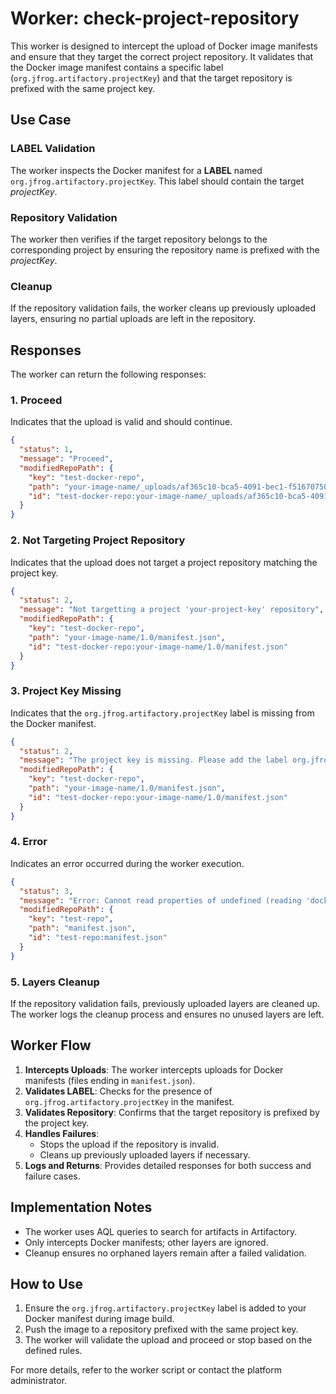 # Worker: check-project-repository

This worker is designed to intercept the upload of Docker image manifests and ensure that they target the correct project repository. It validates that the Docker image manifest contains a specific label (`org.jfrog.artifactory.projectKey`) and that the target repository is prefixed with the same project key.

## Use Case

### **LABEL Validation**
The worker inspects the Docker manifest for a **LABEL** named `org.jfrog.artifactory.projectKey`. This label should contain the target _projectKey_.

### **Repository Validation**
The worker then verifies if the target repository belongs to the corresponding project by ensuring the repository name is prefixed with the _projectKey_.

### **Cleanup**
If the repository validation fails, the worker cleans up previously uploaded layers, ensuring no partial uploads are left in the repository.

## Responses
The worker can return the following responses:

### **1. Proceed**
Indicates that the upload is valid and should continue.

```json
{
  "status": 1,
  "message": "Proceed",
  "modifiedRepoPath": {
    "key": "test-docker-repo",
    "path": "your-image-name/_uploads/af365c10-bca5-4091-bec1-f51670750f62.patch",
    "id": "test-docker-repo:your-image-name/_uploads/af365c10-bca5-4091-bec1-f51670750f62.patch"
  }
}
```

### **2. Not Targeting Project Repository**
Indicates that the upload does not target a project repository matching the project key.

```json
{
  "status": 2,
  "message": "Not targetting a project 'your-project-key' repository",
  "modifiedRepoPath": {
    "key": "test-docker-repo",
    "path": "your-image-name/1.0/manifest.json",
    "id": "test-docker-repo:your-image-name/1.0/manifest.json"
  }
}
```

### **3. Project Key Missing**
Indicates that the `org.jfrog.artifactory.projectKey` label is missing from the Docker manifest.

```json
{
  "status": 2,
  "message": "The project key is missing. Please add the label org.jfrog.artifactory.projectKey to the manifest.",
  "modifiedRepoPath": {
    "key": "test-docker-repo",
    "path": "your-image-name/1.0/manifest.json",
    "id": "test-docker-repo:your-image-name/1.0/manifest.json"
  }
}
```

### **4. Error**
Indicates an error occurred during the worker execution.

```json
{
  "status": 3,
  "message": "Error: Cannot read properties of undefined (reading 'docker.label.org.jfrog.artifactory.projectKey')",
  "modifiedRepoPath": {
    "key": "test-repo",
    "path": "manifest.json",
    "id": "test-repo:manifest.json"
  }
}
```

### **5. Layers Cleanup**
If the repository validation fails, previously uploaded layers are cleaned up. The worker logs the cleanup process and ensures no unused layers are left.

## Worker Flow
1. **Intercepts Uploads**: The worker intercepts uploads for Docker manifests (files ending in `manifest.json`).
2. **Validates LABEL**: Checks for the presence of `org.jfrog.artifactory.projectKey` in the manifest.
3. **Validates Repository**: Confirms that the target repository is prefixed by the project key.
4. **Handles Failures**:
   - Stops the upload if the repository is invalid.
   - Cleans up previously uploaded layers if necessary.
5. **Logs and Returns**: Provides detailed responses for both success and failure cases.

## Implementation Notes
- The worker uses AQL queries to search for artifacts in Artifactory.
- Only intercepts Docker manifests; other layers are ignored.
- Cleanup ensures no orphaned layers remain after a failed validation.

## How to Use
1. Ensure the `org.jfrog.artifactory.projectKey` label is added to your Docker manifest during image build.
2. Push the image to a repository prefixed with the same project key.
3. The worker will validate the upload and proceed or stop based on the defined rules.

For more details, refer to the worker script or contact the platform administrator.
